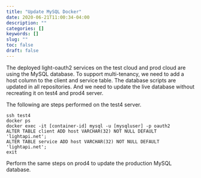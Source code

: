 ```yaml
---
title: "Update MySQL Docker"
date: 2020-06-21T11:00:34-04:00
description: ""
categories: []
keywords: []
slug: ""
toc: false
draft: false
---
```


The deployed light-oauth2 services on the test cloud and prod cloud are using the MySQL database. To support multi-tenancy, we need to add a host column to the client and service table. The database scripts are updated in all repositories. And we need to update the live database without recreating it on test4 and prod4 server. 

The following are steps performed on the test4 server. 

```
ssh test4
docker ps
docker exec -it [container-id] mysql -u [mysqluser] -p oauth2
ALTER TABLE client ADD host VARCHAR(32) NOT NULL DEFAULT 'lightapi.net';
ALTER TABLE service ADD host VARCHAR(32) NOT NULL DEFAULT 'lightapi.net';
exit
```

Perform the same steps on prod4 to update the production MySQL database. 
